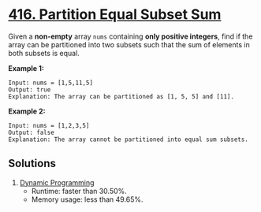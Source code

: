 # [416. Partition Equal Subset Sum](https://leetcode.com/problems/partition-equal-subset-sum/)

Given a **non-empty** array `nums` containing **only positive integers**, find if the array can be partitioned into two subsets such that the sum of elements in both subsets is equal.

**Example 1:**

```
Input: nums = [1,5,11,5]
Output: true
Explanation: The array can be partitioned as [1, 5, 5] and [11].
```

**Example 2:**

```
Input: nums = [1,2,3,5]
Output: false
Explanation: The array cannot be partitioned into equal sum subsets.
```

## Solutions
1. [Dynamic Programming](./PartitionEqualSubsetSum.java)
    - Runtime: faster than 30.50%.
    - Memory usage: less than 49.65%.
